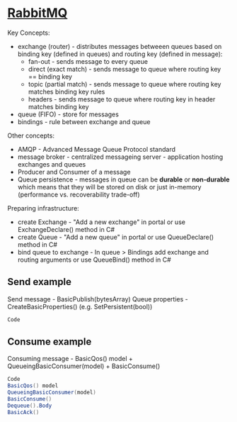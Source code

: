 # [RabbitMQ](https://www.youtube.com/watch?v=deG25y_r6OY)

Key Concepts:

- exchange (router) - distributes messages betweeen queues based on binding key (defined in queues) and routing key (defined in message):
  - fan-out - sends message to every queue
  - direct (exact match) - sends message to queue where routing key == binding key
  - topic (partial match) - sends message to queue where routing key matches binding key rules
  - headers - sends message to queue where routing key in header matches binding key
- queue (FIFO) - store for messages
- bindings - rule between exchange and queue

Other concepts:

- AMQP - Advanced Message Queue Protocol standard
- message broker - centralized messageing server - application hosting exchanges and queues
- Producer and Consumer of a message
- Queue persistence - messages in queue can be **durable** or **non-durable** which means that they will be stored on disk or just in-memory (performance vs. recoverability trade-off)

Preparing infrastructure:

- create Exchange - "Add a new exchange" in portal or use ExchangeDeclare() method in C#
- create Queue - "Add a new queue" in portal or use QueueDeclare() method in C#
- bind queue to exchange - In queue > Bindings add exchange and routing arguments or use QueueBind() method in C#

## Send example

Send message - BasicPublish(bytesArray)
Queue properties - CreateBasicProperties() (e.g. SetPersistent(bool))

```C#
Code
```

## Consume example

Consuming message - BasicQos() model + QueueingBasicConsumer(model) + BasicConsume()

```C#
Code
BasicQos() model
QueueingBasicConsumer(model)
BasicConsume()
Dequeue().Body
BasicAck()
```
